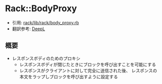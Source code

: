 # Rack::BodyProxy
- 引用: [rack/lib/rack/body_proxy.rb](https://github.com/rack/rack/blob/master/lib/rack/body_proxy.rb)
- 翻訳参考: [DeepL](https://www.deepl.com/translator)

## 概要
- レスポンスボディのためのプロキシ
  - レスポンスボディが閉じたときにブロックを呼び出すことを可能にする
  - レスポンスがクライアントに対して完全に送信された後、
    レスポンスの本文をラップしブロックを呼び出すように設定する

